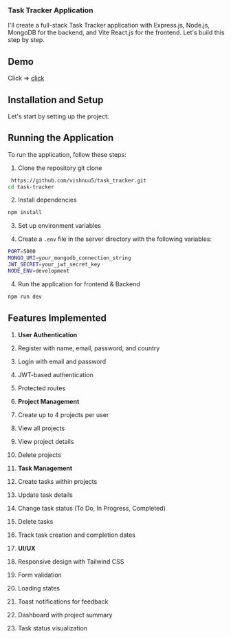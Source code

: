 ### Task Tracker Application

I'll create a full-stack Task Tracker application with Express.js, Node.js, MongoDB for the backend, and Vite React.js for the frontend. Let's build this step by step.

## Demo

Click => [click]()

## Installation and Setup

Let's start by setting up the project:

## Running the Application

To run the application, follow these steps:

1. Clone the repository
   git clone

```bash
 https://github.com/vishnuu5/task_tracker.git
cd task-tracker
```

2. Install dependencies

```bash
npm install
```

3. Set up environment variables

1. Create a `.env` file in the server directory with the following variables:

```bash
PORT=5000
MONGO_URI=your_mongodb_connection_string
JWT_SECRET=your_jwt_secret_key
NODE_ENV=development
```

4. Run the application for frontend & Backend

```bash
npm run dev
```

## Features Implemented

1. **User Authentication**

1. Register with name, email, password, and country
1. Login with email and password
1. JWT-based authentication
1. Protected routes

1. **Project Management**

1. Create up to 4 projects per user
1. View all projects
1. View project details
1. Delete projects

1. **Task Management**

1. Create tasks within projects
1. Update task details
1. Change task status (To Do, In Progress, Completed)
1. Delete tasks
1. Track task creation and completion dates

1. **UI/UX**

1. Responsive design with Tailwind CSS
1. Form validation
1. Loading states
1. Toast notifications for feedback
1. Dashboard with project summary
1. Task status visualization
